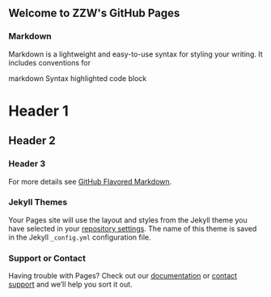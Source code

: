 ## Welcome to ZZW's GitHub Pages


### Markdown

Markdown is a lightweight and easy-to-use syntax for styling your writing. It includes conventions for

markdown
Syntax highlighted code block

# Header 1
## Header 2
### Header 3

For more details see [GitHub Flavored Markdown](https://guides.github.com/features/mastering-markdown/).

### Jekyll Themes

Your Pages site will use the layout and styles from the Jekyll theme you have selected in your [repository settings](https://github.com/ZZZ-aaa/ZZZ-aaa.github.io/settings). The name of this theme is saved in the Jekyll `_config.yml` configuration file.

### Support or Contact

Having trouble with Pages? Check out our [documentation](https://help.github.com/categories/github-pages-basics/) or [contact support](https://github.com/contact) and we’ll help you sort it out.
